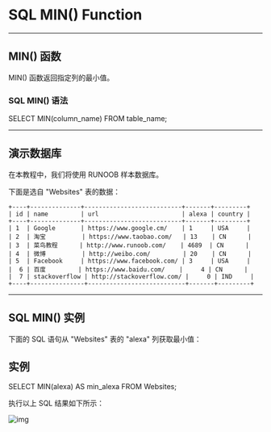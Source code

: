 # SQL MIN() Function

------

## MIN() 函数

MIN() 函数返回指定列的最小值。

### SQL MIN() 语法

SELECT MIN(column_name) FROM table_name;



------

## 演示数据库

在本教程中，我们将使用 RUNOOB 样本数据库。

下面是选自 "Websites" 表的数据：

```
+----+--------------+---------------------------+-------+---------+
| id | name         | url                       | alexa | country |
+----+--------------+---------------------------+-------+---------+
| 1  | Google       | https://www.google.cm/    | 1     | USA     |
| 2  | 淘宝          | https://www.taobao.com/   | 13    | CN      |
| 3  | 菜鸟教程      | http://www.runoob.com/    | 4689  | CN      |
| 4  | 微博          | http://weibo.com/         | 20    | CN      |
| 5  | Facebook     | https://www.facebook.com/ | 3     | USA     |
|  6 | 百度         | https://www.baidu.com/    |     4 | CN      |
|  7 | stackoverflow | http://stackoverflow.com/ |     0 | IND     |
+----+---------------+---------------------------+-------+---------+
```



------

## SQL MIN() 实例

下面的 SQL 语句从 "Websites" 表的 "alexa" 列获取最小值：

## 实例

SELECT MIN(alexa) AS min_alexa FROM Websites;

执行以上 SQL 结果如下所示：

![img](https://www.runoob.com/wp-content/uploads/2013/09/min1.jpg)